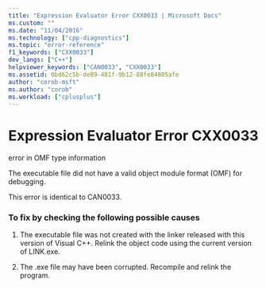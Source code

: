 ```yaml
---
title: "Expression Evaluator Error CXX0033 | Microsoft Docs"
ms.custom: ""
ms.date: "11/04/2016"
ms.technology: ["cpp-diagnostics"]
ms.topic: "error-reference"
f1_keywords: ["CXX0033"]
dev_langs: ["C++"]
helpviewer_keywords: ["CAN0033", "CXX0033"]
ms.assetid: 0bd62c5b-de89-481f-9b12-88fe84805afe
author: "corob-msft"
ms.author: "corob"
ms.workload: ["cplusplus"]
---
```

# Expression Evaluator Error CXX0033
error in OMF type information  
  
 The executable file did not have a valid object module format (OMF) for debugging.  
  
 This error is identical to CAN0033.  
  
### To fix by checking the following possible causes  
  
1.  The executable file was not created with the linker released with this version of Visual C++. Relink the object code using the current version of LINK.exe.  
  
2.  The .exe file may have been corrupted. Recompile and relink the program.